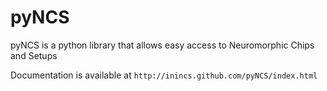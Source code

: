 pyNCS
=====

pyNCS is a python library that allows easy access to Neuromorphic Chips and Setups

Documentation is available at `http://inincs.github.com/pyNCS/index.html`